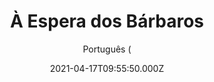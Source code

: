 ---
id: '073565f2-2458-4916-9559-16a35e3dc4e6'
type: 'movie' # Filme, Série, Anime
title: "À Espera dos Bárbaros"
synopsis: ["Em uma pequena província ocidental do Reino Unido vive um magistrado muito dedicado ao seu trabalho. No entanto, quando o Coronel Joll, famoso por seus “interrogatórios” e torturas, chega da capital para investigar os bárbaros, ele começa questionar a sua lealdade em relação ao Império.",
]
originalTitle: "Waiting for the Barbarians"
date: '2021-04-17T09:55:50.000Z'
update: '2021-04-17T09:55:50.000Z'
releaseDate: '2019-09-06T03:00:00.000Z'
imdb:
  rating: '5.9' # 8.5
  id: '' # tt0470752
duration: '1h 52 min'
trailer:
  urls: [
    'XeGGNV8Lm6s',
  ]
tags: ['1080p']
genre: ['Drama'] #
quality: 'BluRay' # BluRay, WEB-DL, HDTV, WEB-DL4K, WEB-DLe
format: 'MKV' # MKV, MP4, TS
audio: 'Português, Inglês' # Dublado, Legendado, Dual Audio, Dub & Leg
subtitle: 'Português (' # Português, inglês,
size: '2.7 GB' # 4.8 GB
audioQuality: 10
videoQuality: 10
directors: []
#  - name: 'Lana Wachowski'
#    image: ''
#  - name: 'Lilly Wachowski'
#    image: ''
cast: []
#  - name: 'Keanu Reeves'
#    image: ''
#    characterName: 'Neo'
writers: []
#  - name: ''
#    image: ''
maturityRating:
  age: '' # L , 10, 12, 14, 16, 18
  topics: [''] # Violence, Illegal drugs, Inappropriate Language, Legal Drugs, Sexual Content, Extreme Violence
###########################################
download:
  
  - url: 'magnet:?xt=urn:btih:1b383d9c98e9b714321ae5b2bbdc3eae8340cfe7&dn=Esperando%20os%20B%c3%a1rbaros%202021%20BluRay%201080p%20DUAL%205.1%20COMANDO.TO&tr=udp%3a%2f%2fpublic.popcorn-tracker.org%3a6969%2fannounce&tr=udp%3a%2f%2ftracker.internetwarriors.net%3a1337%2fannounce&tr=udp%3a%2f%2ftracker.opentrackr.org%3a1337%2fannounce&tr=udp%3a%2f%2fexodus.desync.com%3a6969%2fannounce&tr=udp%3a%2f%2fretracker.lanta-net.ru%3a2710%2fannounce&tr=udp%3a%2f%2fopen.stealth.si%3a80%2fannounce&tr=udp%3a%2f%2fwww.torrent.eu.org%3a451%2fannounce&tr=udp%3a%2f%2fopentracker.i2p.rocks%3a6969%2fannounce&tr=http%3a%2f%2ftracker.opentrackr.org%3a1337%2fannounce&tr=udp%3a%2f%2f3rt.tace.ru%3a60889%2fannounce'
    resolution: '1080p' # 720p, 1080p, 4K,
    audio: 'Dual Áudio' # Dublado, Legendado, Dual Audio
    size: '' # 4.8 GB
    quality: '' # BluRay, WEB-DL
    format: '' # MKV
images:
  cover: '/assets/movies/a-espera-dos-barbaros.jpg'
  background: '/assets/movies/'
---